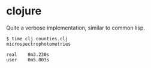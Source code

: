 # clojure

Quite a verbose implementation, similar to common lisp.

```
$ time clj counties.clj 
microspectrophotometries

real	0m3.230s
user	0m5.003s
```
